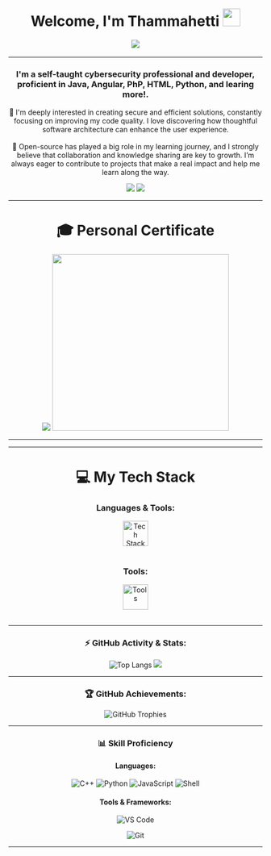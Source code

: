 <h1 align="center">Welcome, I'm Thammahetti  <img src="https://media.giphy.com/media/hvRJCLFzcasrR4ia7z/giphy.gif" width="35px"></h1>

<div align="center">
<h4>
    <a href="https://github.com/Thammahetti"><img src="https://img.shields.io/badge/GitHub-000000?style=for-the-badge&logo=github&logoColor=white"></a>


  </h4>
</div>

---

<h3 align="center">I'm a self-taught cybersecurity professional and developer, proficient in Java, Angular, PhP, HTML, Python, and learing more!.</h3>


<p align="center">
🌱 I'm deeply interested in creating secure and efficient solutions, constantly focusing on improving my code quality. I love discovering how thoughtful software architecture can enhance the user experience.</br></br>
🎯 Open-source has played a big role in my learning journey, and I strongly believe that collaboration and knowledge sharing are key to growth. I’m always eager to contribute to projects that make a real impact and help me learn along the way.
</p>

<div align="center">
  <img src="https://img.shields.io/badge/Student-%20High%20School%20-20B2AA?style=for-the-badge">
  <img src="https://img.shields.io/badge/Cybersecurity-grey?style=for-the-badge&logo=man">




---

# 🎓 Personal Certificate
<div align="center">
  <img src="https://images.credly.com/images/683783d8-eaac-4c37-a14d-11bd8a36321d/linkedin_thumb_ccna_600.png">
  <img style="height: 350px"src="https://images.credly.com/images/44e13b05-6d6c-49fc-b266-99566d0b385a/image.png">
</div>

---



---

# 💻 My Tech Stack

### Languages & Tools:
<div align="center">
  <img src="https://skillicons.dev/icons?i=html,css,cs,py,c,nodejs,angular,bash,java,php,sql" height="50" alt="Tech Stack" />
</div>
<br/>

### Tools:
<div align="center"> 
  <img src="https://skillicons.dev/icons?i=vscode,visualstudio,androidstudio,arduino,git,gitpod" height="50" alt="Tools" />
</div>
<br/>

---

### ⚡ GitHub Activity & Stats:
<div align="center">
  <img src="https://github-readme-stats.vercel.app/api/top-langs/?username=Thammahetti&layout=compact&theme=transparent&hide_border=true" alt="Top Langs" />
  <img src="https://github-readme-stats.vercel.app/api?username=Thammahetti&show_icons=true&theme=transparent&rank_icon=github" />
  
    
</div>

---

### 🏆 GitHub Achievements:
<div align="center">
  <img src="https://github-profile-trophy.vercel.app/?username=Thammahetti&theme=onedark&no-frame=true&column=7" alt="GitHub Trophies">
</div>

---

### 📊 Skill Proficiency
<div align="center">
  
#### Languages:
![C++](https://img.shields.io/badge/Java-90%25-brightgreen?style=for-the-badge&logo=java&logoColor=white)
![Python](https://img.shields.io/badge/Python-85%25-yellowgreen?style=for-the-badge&logo=python&logoColor=white)
![JavaScript](https://img.shields.io/badge/HTML-80%25-yellow?style=for-the-badge&logo=Html&logoColor=white)
![Shell](https://img.shields.io/badge/PHP-75%25-lightgreen?style=for-the-badge&logo=php&logoColor=white)

#### Tools & Frameworks:
![VS Code](https://img.shields.io/badge/VS%20Code-90%25-blue?style=for-the-badge&logo=visualstudiocode&logoColor=white)

![Git](https://img.shields.io/badge/Git-85%25-orange?style=for-the-badge&logo=git&logoColor=white)

</div>

---
